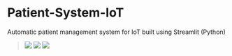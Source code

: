 # Patient-System-IoT
Automatic patient management system for IoT built using Streamlit (Python)
> ![](resources/s1.png)
![](resources/s2.png)
![](resources/s3.png)
